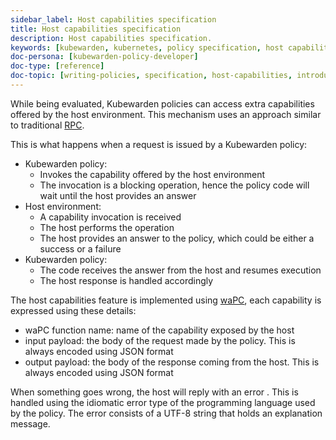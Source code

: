 ```yaml
---
sidebar_label: Host capabilities specification
title: Host capabilities specification
description: Host capabilities specification.
keywords: [kubewarden, kubernetes, policy specification, host capabilities]
doc-persona: [kubewarden-policy-developer]
doc-type: [reference]
doc-topic: [writing-policies, specification, host-capabilities, introduction]
---
```


<head>
  <link rel="canonical" href="https://docs.kubewarden.io/reference/spec/host-capabilities/intro-host-capabilities"/>
</head>

While being evaluated, Kubewarden policies can access extra capabilities offered
by the host environment.
This mechanism uses an approach similar to traditional [RPC](https://en.wikipedia.org/wiki/Remote_procedure_call).

This is what happens when a request is issued by a Kubewarden policy:

* Kubewarden policy:
  * Invokes the capability offered by the host environment
  * The invocation is a blocking operation, hence the policy code will wait until the
  host provides an answer
* Host environment:
  * A capability invocation is received
  * The host performs the operation
  * The host provides an answer to the policy, which could be either a success or a
  failure
* Kubewarden policy:
  * The code receives the answer from the host and resumes execution
  * The host response is handled accordingly


The host capabilities feature is implemented using [waPC](https://wapc.io/),
each capability is expressed using these details:

* waPC function name: name of the capability exposed by the host
* input payload: the body of the request made by the policy. This is always
  encoded using JSON format
* output payload: the body of the response coming from the host. This is
  always encoded using JSON format

When something goes wrong, the host will reply with an error . This is handled
using the idiomatic error type of the programming language used by the policy.
The error consists of a UTF-8 string that holds an explanation message.
